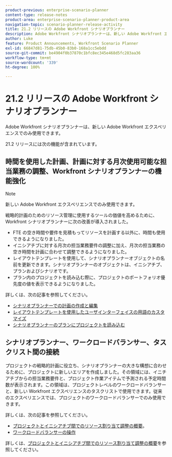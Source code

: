 ```yaml
---
product-previous: enterprise-scenario-planner
content-type: release-notes
product-area: enterprise-scenario-planner-product-area
navigation-topic: scenario-planner-release-activity
title: 21.2 リリースの Adobe Workfront シナリオプランナー
description: Adobe Workfront シナリオプランナーは、新しい Adobe Workfront エクスペリエンスでのみ使用できます。
author: Luke
feature: Product Announcements, Workfront Scenario Planner
exl-id: 66847d81-75db-45b0-83b0-168a1cc5ebdd
source-git-commit: be4904f0b37870c1bfc8ec345e468d5fc283aa36
workflow-type: tm+mt
source-wordcount: '339'
ht-degree: 100%

---
```


# 21.2 リリースの Adobe Workfront シナリオプランナー

Adobe Workfront シナリオプランナーは、新しい Adobe Workfront エクスペリエンスでのみ使用できます。

21.2 リリースには次の機能が含まれています。

## 時間を使用した計画、計画に対する月次使用可能な担当業務の調整、Workfront シナリオプランナーの機能強化

>[!NOTE]
>
>新しい Adobe Workfront エクスペリエンスでのみ使用できます。

戦略的計画のためのリソース管理に使用するツールの価値を高めるために、Workfront シナリオプランナーに次の改善が導入されました。

* FTE の空き時間や要件を見積もってリソースを計画する以外に、時間も使用できるようになりました。
* イニシアチブに対する月次の担当業務要件の調整に加え、月次の担当業務の空き時間を計画に合わせて調整できるようになりました。
* レイアウトテンプレートを使用して、シナリオプランナーオブジェクトの名前を更新できます。シナリオプランナーのオブジェクトは、イニシアチブ、プランおよびシナリオです。
* プラン内のプロジェクトを読み込む際に、プロジェクトのポートフォリオ優先度の値を表示できるようになりました。

詳しくは、次の記事を参照してください。

* [シナリオプランナーでの計画の作成と編集](../../../scenario-planner/create-and-edit-plans.md)
* [レイアウトテンプレートを使用したユーザインターフェイスの用語のカスタマイズ](../../../administration-and-setup/customize-workfront/use-layout-templates/customize-terminology.md)
* [シナリオプランナーのプランにプロジェクトを読み込む](../../../scenario-planner/import-projects-to-plans.md)

## シナリオプランナー、ワークロードバランサー、タスクリスト間の接続

プロジェクトの戦略的計画に役立ち、シナリオプランナーの大きな構想に合わせるために、プロジェクトに新しいエリアを作成しました。その領域には、イニチアチブからの担当業務要件と、プロジェクト作業アイテムで予測される予定時間数が表示されます。この領域は、プロジェクトレベルのワークロードバランサーと、新しい Workfront エクスペリエンスのタスクリストで使用できます。従来のエクスペリエンスでは、プロジェクトのワークロードバランサーでのみ使用できます。

詳しくは、次の記事を参照してください。

* [プロジェクトとイニシアチブ間でのリソース割り当て調整の概要](../../../scenario-planner/overview-reconcile-allocations-between-projects-initiatives.md)。
* [ワークロードバランサーの操作](../../../resource-mgmt/workload-balancer/navigate-the-workload-balancer.md)

詳しくは、[プロジェクトとイニシアチブ間でのリソース割り当て調整の概要](../../../scenario-planner/overview-reconcile-allocations-between-projects-initiatives.md)を参照してください。

